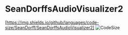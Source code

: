 # SeanDorffsAudioVisualizer2
[https://img.shields.io/github/languages/code-size/SeanDorff/SeanDorffsAudioVisualizer2]
![CodeSize]((https://img.shields.io/github/languages/code-size/SeanDorff/SeanDorffsAudioVisualizer2))
